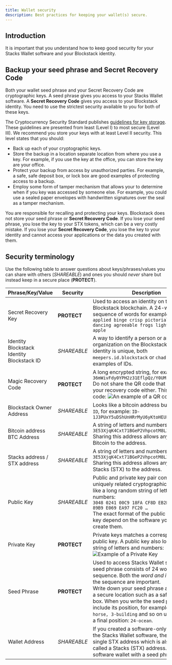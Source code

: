 ```yaml
---
title: Wallet security
description: Best practices for keeping your wallet(s) secure.
---
```


## Introduction

It is important that you understand how to keep good security for your Stacks Wallet software and your Blockstack identity.

## Backup your seed phrase and Secret Recovery Code

Both your wallet seed phrase and your Secret Recovery Code are cryptographic keys. A seed phrase gives you access to your
Stacks Wallet software. A **Secret Recovery Code** gives you access to your Blockstack identity. You need to use the
strictest security available to you for both of these keys.

The Cryptocurrency Security Standard publishes [guidelines for key storage](https://cryptoconsortium.github.io/CCSS/Details/#1.03).
These guidelines are presented from least (Level I) to most secure (Level III). We recommend you store your keys with at least
Level II security. This level states that you should:

- Back up each of your cryptographic keys.
- Store the backup in a location separate location from where you use a key. For example, if you use the key at the office,
  you can store the key are your office.
- Protect your backup from access by unauthorized parties. For example, a safe, safe deposit box, or lock box are good
  examples of protecting access to a backup.
- Employ some form of tamper mechanism that allows your to determine when if you key was accessed by someone else. For
  example, you could use a sealed paper envelopes with handwritten signatures over the seal as a tamper mechanism.

You are responsible for recalling and protecting your keys. Blockstack does not store your seed phrase or
**Secret Recovery Code**. If you lose your seed phrase, you lose the key to your STX tokens, which can be a very
costly mistake. If you lose your **Secret Recovery Code**, you lose the key to your identity and cannot access
your applications or the data you created with them.

## Security terminology

Use the following table to answer questions about keys/phrases/values you can share with others (_SHAREABLE_) and ones
you should _never_ share but instead keep in a secure place (**PROTECT**).

| Phrase/Key/Value                                         | Security    | Description                                                                                                                                                                                                                                                                                                                                                                                                               |
| -------------------------------------------------------- | ----------- | ------------------------------------------------------------------------------------------------------------------------------------------------------------------------------------------------------------------------------------------------------------------------------------------------------------------------------------------------------------------------------------------------------------------------- |
| Secret Recovery Key                                      | **PROTECT** | Used to access an identity on the Blockstack blockchain. A 24-word sequence of words for example: <br /> `applied binge crisp pictorial fiery dancing agreeable frogs light finish ping apple` <br />                                                                                                                                                                                                                     |
| Identity <br /> Blockstack Identity <br /> Blockstack ID | _SHAREABLE_ | A way to identify a person or an organization on the Blockstack network. An identity is unique, both `meepers.id.blockstack` or `chad.id` are examples of IDs.                                                                                                                                                                                                                                                            |
| Magic Recovery Code                                      | **PROTECT** | A long encrypted string, for example:<br />`36mWivFdy0YPH2z31EflpQz/Y0UMrOrJ++UjOA...` <br /> Do not share the QR code that accompanied your recovery code either. This is a QR code: <img src="/images/qr-code.png" alt="An example of a QR code." />                                                                                                                                                                    |
| Blockstack Owner Address                                 | _SHAREABLE_ | Looks like a bitcoin address but starts with `ID`, for example: `ID-1J3PUxY5uDShUnHRrMyU6yKtoHEUPhKULs...`                                                                                                                                                                                                                                                                                                                |
| Bitcoin address <br /> BTC Address                       | _SHAREABLE_ | A string of letters and numbers: `3E53XjqK4Cxt71BGeP2VhpcotM8LZ853C8...` Sharing this address allows anyone to send Bitcoin to the address.                                                                                                                                                                                                                                                                               |
| Stacks address / STX address                             | _SHAREABLE_ | A string of letters and numbers: `3E53XjqK4Cxt71BGeP2VhpcotM8LZ853C8...` Sharing this address allows anyone to send Stacks (STX) to the address.                                                                                                                                                                                                                                                                          |
| Public Key                                               | _SHAREABLE_ | Public and private key pair comprise of two uniquely related cryptographic keys. It looks like a long random string of letters and numbers: <br /> `3048 0241 00C9 18FA CF8D EB2D EFD5 FD37 89B9 E069 EA97 FC20 …` <br /> The exact format of the public and private key depend on the software you use to create them.                                                                                                   |
| Private Key                                              | **PROTECT** | Private keys matches a corresponding public key. A public key also looks like a string of letters and numbers: <br /> <img src="/images/private.png" alt="Example of a Private Key" />                                                                                                                                                                                                                                    |
| Seed Phrase                                              | **PROTECT** | Used to access Stacks Wallet software. The seed phrase consists of 24 words in a sequence. Both the _word and its position_ in the sequence are important. <br /> Write down your seed phrase and store it in a secure location such as a safe deposit box. When you write the seed phrase down, include its position, for example: `1-frog, 2-horse, 3-building` and so on until you reach a final position: `24-ocean`. |
| Wallet Address                                           | _SHAREABLE_ | If you created a software-only wallet with the Stacks Wallet software, the wallet has a single STX address which is also sometimes called a Stacks (STX) address. You access a software wallet with a seed phrase.                                                                                                                                                                                                        |
